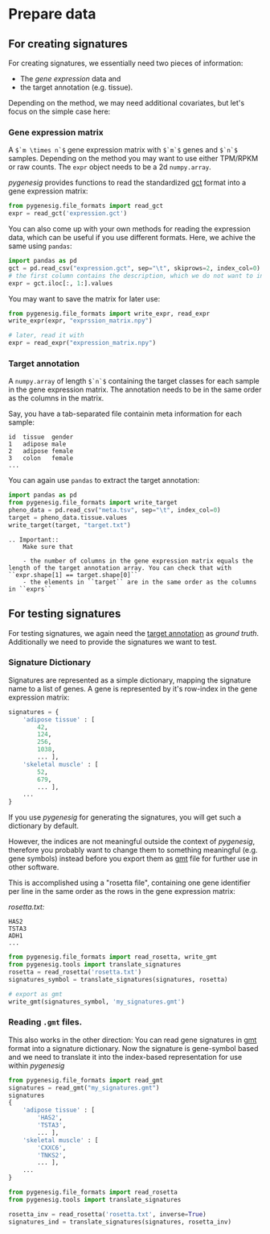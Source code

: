 # Prepare data

## For creating signatures

For creating signatures, we essentially need two pieces of information:

- The _gene expression_ data and
- the target annotation (e.g. tissue).

Depending on the method, we may need additional covariates, but let's focus on the simple case here:

### Gene expression matrix

A `` $`m \times n`$ `` gene expression matrix with `` $`m`$ `` genes and `` $`n`$ `` samples.
Depending on the method you may want to use either TPM/RPKM or raw counts. The `expr` object
needs to be a 2d `numpy.array`.

_pygenesig_ provides functions to read the standardized [gct](http://software.broadinstitute.org/cancer/software/genepattern/file-formats-guide#_Creating_Input_Files_GCT)
format into a gene expression matrix:

```python
from pygenesig.file_formats import read_gct
expr = read_gct('expression.gct')
```

You can also come up with your own methods for reading the expression data, which can be useful if you use different
formats. Here, we achive the same using `pandas`:

```python
import pandas as pd
gct = pd.read_csv("expression.gct", sep="\t", skiprows=2, index_col=0)
# the first column contains the description, which we do not want to include in the matrix.
expr = gct.iloc[:, 1:].values
```

You may want to save the matrix for later use:

```python
from pygenesig.file_formats import write_expr, read_expr
write_expr(expr, "exprssion_matrix.npy")

# later, read it with
expr = read_expr("expression_matrix.npy")
```

### Target annotation

A `numpy.array` of length `` $`n`$ `` containing the target classes for each sample in the gene expression matrix.
The annotation needs to be in the same order as the columns in the matrix.

Say, you have a tab-separated file containin meta information for each sample:

```
id  tissue  gender
1   adipose male
2   adipose female
3   colon   female
...
```

You can again use `pandas` to extract the target annotation:

```python
import pandas as pd
from pygenesig.file_formats import write_target
pheno_data = pd.read_csv("meta.tsv", sep="\t", index_col=0)
target = pheno_data.tissue.values
write_target(target, "target.txt")
```

```eval_rst
.. Important::
    Make sure that

    - the number of columns in the gene expression matrix equals the length of the target annotation array. You can check that with ``expr.shape[1] == target.shape[0]``
    - the elements in ``target`` are in the same order as the columns in ``exprs``
```

## For testing signatures

For testing signatures, we again need the [target annotation](#target-annotation) as _ground truth_.
Additionally we need to provide the signatures we want to test.

### Signature Dictionary

Signatures are represented as a simple dictionary, mapping the signature name to a list of genes. A gene is represented by it's row-index in the gene expression matrix:

```python
signatures = {
    'adipose tissue' : [
        42,
        124,
        256,
        1038,
        ... ],
    'skeletal muscle' : [
        52,
        679,
        ... ],
    ...
}
```

If you use _pygenesig_ for generating the signatures, you will get such a dictionary by default.

However, the indices are not meaningful outside the context of _pygenesig_, therefore you probably want
to change them to something meaningful (e.g. gene symbols) instead before you export them as
[gmt](http://software.broadinstitute.org/cancer/software/genepattern/file-formats-guide#GMT) file
for further use in other software.

This is accomplished using a "rosetta file", containing one gene identifier per line in the same order
as the rows in the gene expression matrix:

_rosetta.txt:_

```
HAS2
TSTA3
ADH1
...
```

```python
from pygenesig.file_formats import read_rosetta, write_gmt
from pygenesig.tools import translate_signatures
rosetta = read_rosetta('rosetta.txt')
signatures_symbol = translate_signatures(signatures, rosetta)

# export as gmt
write_gmt(signatures_symbol, 'my_signatures.gmt')
```

### Reading `.gmt` files.

This also works in the other direction:
You can read gene signatures in [gmt](http://software.broadinstitute.org/cancer/software/genepattern/file-formats-guide#GMT)
format into a signature dictionary. Now the signature is gene-symbol based and we need to translate
it into the index-based representation for use within _pygenesig_

```python
from pygenesig.file_formats import read_gmt
signatures = read_gmt("my_signatures.gmt")
signatures
{
    'adipose tissue' : [
        'HAS2',
        'TSTA3',
        ... ],
    'skeletal muscle' : [
        'CXXC6',
        'TNKS2',
        ... ],
    ...
}
```

```python
from pygenesig.file_formats import read_rosetta
from pygenesig.tools import translate_signatures

rosetta_inv = read_rosetta('rosetta.txt', inverse=True)
signatures_ind = translate_signatures(signatures, rosetta_inv)
```
